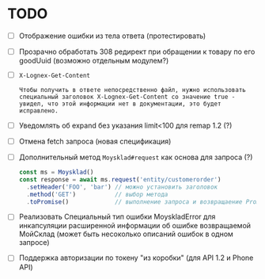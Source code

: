 # TODO

- [ ] Отображение ошибки из тела ответа (протестировать)

- [ ] Прозрачно обработать 308 редирект при обращении к товару по его goodUuid (возможно отдельным модулем?)

- [ ] `X-Lognex-Get-Content`

  ```
  Чтобы получить в ответе непосредственно файл, нужно использовать специальный заголовок X-Lognex-Get-Content со значение true - увидел, что этой информации нет в документации, это будет исправлено.
  ```

- [ ] Уведомлять об expand без указания limit<100 для remap 1.2 (?)

- [ ] Отмена fetch запроса (новая спецификация)

- [ ] Дополнительный метод `Moysklad#request` как основа для запроса (?)

  ```js
  const ms = Moysklad()
  const response = await ms.request('entity/customerorder')
    .setHeader('FOO', 'bar') // можно установить заголовок
    .method('GET')           // выбор метода
    .toPromise()             // выполнение запроса и возвращаение Promise'а
  ```

- [ ] Реализовать Специальный тип ошибки MoyskladError для инкапсуляции расширенной информации об ошибке возвращаемой МойСклад (может быть несоколько описаний ошибок в одном запросе)

- [ ] Поддержка авторизации по токену "из коробки" (для API 1.2 и Phone API)
